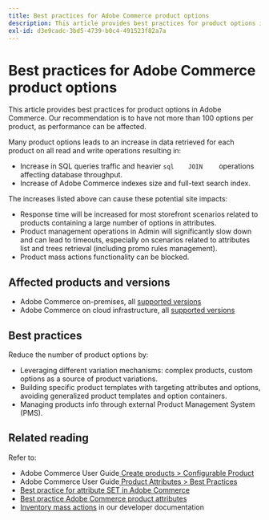 ```yaml
---
title: Best practices for Adobe Commerce product options
description: This article provides best practices for product options in Adobe Commerce. Our recommendation is to have not more than 100 options per product, as performance can be affected.
exl-id: d3e9cadc-3bd5-4739-b0c4-491523f82a7a
---
```

# Best practices for Adobe Commerce product options

This article provides best practices for product options in Adobe Commerce. Our recommendation is to have not more than 100 options per product, as performance can be affected.

Many product options leads to an increase in data retrieved for each product on all read and write operations resulting in:

* Increase in SQL queries traffic and heavier    ```sql    JOIN    ```    operations affecting database throughput.
* Increase of Adobe Commerce indexes size and full-text search index.

The increases listed above can cause these potential site impacts:

* Response time will be increased for most storefront scenarios related to products containing a large number of options in attributes.
* Product management operations in Admin will significantly slow down and can lead to timeouts, especially on scenarios related to attributes list and trees retrieval (including promo rules management).
* Product mass actions functionality can be blocked.

## Affected products and versions

* Adobe Commerce on-premises, all [supported versions](https://magento.com/sites/default/files/magento-software-lifecycle-policy.pdf)
* Adobe Commerce on cloud infrastructure, all [supported versions](https://magento.com/sites/default/files/magento-software-lifecycle-policy.pdf)

## Best practices

Reduce the number of product options by:

* Leveraging different variation mechanisms: complex products, custom options as a source of product variations.
* Building specific product templates with targeting attributes and options, avoiding generalized product templates and option containers.
* Managing products info through external Product Management System (PMS).

## Related reading

Refer to:
<ul><li title="File storage low/exhausted, specific page loads are slow">Adobe Commerce User Guide<a href="https://docs.magento.com/user-guide/catalog/product-create-configurable.html"> Create products > Configurable Product</a>
</li><li title="File storage low/exhausted, specific page loads are slow">Adobe Commerce User Guide<a href="https://docs.magento.com/user-guide/catalog/attribute-best-practices.html"> Product Attributes > Best Practices</a>
</li><li title="File storage low/exhausted, specific page loads are slow"><a href="https://support.magento.com/hc/en-us/articles/360045041092">Best practice for attribute SET in Adobe Commerce</a></li><li title="File storage low/exhausted, specific page loads are slow"><a href="https://support.magento.com/hc/en-us/articles/360048256612">Best practice Adobe Commerce product attributes</a></li><li title="File storage low/exhausted, specific page loads are slow"> <a href="https://devdocs.magento.com/guides/v2.4/rest/modules/inventory/bulk-inventory.html"> Inventory mass actions</a> in our developer documentation
</li></ul>
